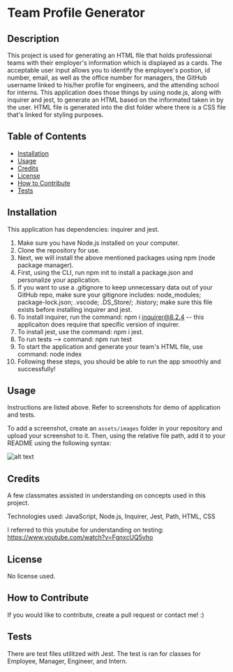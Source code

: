 # Team Profile Generator

## Description

This project is used for generating an HTML file that holds professional teams with their employer's information which is displayed as a cards. The acceptable user input allows you to identify the employee's postion, id number, email, as well as the office number for managers, the GitHub username linked to his/her profile for engineers, and the attending school for interns.
This application does those things by using node.js, along with inquirer and jest, to generate an HTML based on the informated taken in by the user. HTML file is generated into the dist folder where there is a CSS file that's linked for styling purposes.

## Table of Contents

- [Installation](#installation)
- [Usage](#usage)
- [Credits](#credits)
- [License](#license)
- [How to Contribute](#how-to-contribute)
- [Tests](#tests)

## Installation

This application has dependencies: inquirer and jest.

1. Make sure you have Node.js installed on your computer. 
2. Clone the repository for use.
3. Next, we will install the above mentioned packages using npm (node package manager).
4. First, using the CLI, run npm init to install a package.json and personalize your application.
5. If you want to use a .gitignore to keep unnecessary data out of your GitHub repo, make sure your gitignore includes: node_modules; package-lock.json; .vscode; .DS_Store/; .history; make sure this file exists before installing inquirer and jest.
6. To install inquirer, run the command: npm i inquirer@8.2.4 -- this applicaiton does require that specific version of inquirer.
7. To install jest, use the command: npm i jest.
8. To run tests --> command: npm run test
9. To start the application and generate your team's HTML file, use command: node index
10. Following these steps, you should be able to run the app smoothly and successfully!

## Usage

Instructions are listed above. Refer to screenshots for demo of application and tests.

To add a screenshot, create an `assets/images` folder in your repository and upload your screenshot to it. Then, using the relative file path, add it to your README using the following syntax:

![alt text](assets/images/screenshot.png)

## Credits

A few classmates assisted in understanding on concepts used in this project.

Technologies used: JavaScript, Node.js, Inquirer, Jest, Path, HTML, CSS

I referred to this youtube for understanding on testing:
https://www.youtube.com/watch?v=FgnxcUQ5vho

## License

No license used.

## How to Contribute

If you would like to contribute, create a pull request or contact me! :)

## Tests

There are test files utilitzed with Jest. The test is ran for classes for Employee, Manager, Engineer, and Intern.
